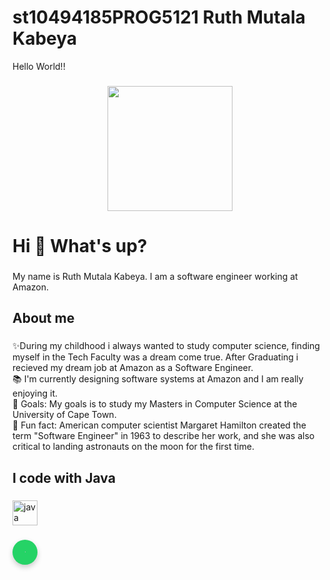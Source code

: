 # st10494185PROG5121 Ruth Mutala Kabeya
<p align="left">Hello World!!</p>

###

<div align="center">
  <img height="200" src="https://i.imgflip.com/65efzo.gif"  />
</div>

###
<h1 align="left">Hi 👋 What's up?</h1>

###

<p align="left">My name is Ruth Mutala Kabeya. I am a software engineer working at Amazon.</p>

###

<h2 align="left">About me</h2>

###

<p align="left">✨During my childhood i always wanted to study computer science, finding myself in the Tech Faculty was a dream come true. After Graduating i recieved my dream job at Amazon as a Software Engineer.<br>📚 I'm currently designing software systems at Amazon and I am really enjoying it.<br>🎯 Goals: My goals is to study my Masters in Computer Science at the University of Cape Town.<br>🎲 Fun fact: American computer scientist Margaret Hamilton created the term "Software Engineer" in 1963 to describe her work, and she was also critical to landing astronauts on the moon for the first time. </p>

###

<h2 align="left">I code with Java </h2>

###

<div align="left">
  <img src="https://cdn.jsdelivr.net/gh/devicons/devicon/icons/java/java-original.svg" height="40" alt="java logo"  />
</div>

###

###
<!DOCTYPE html>
<html lang="en">
<head>
    <meta charset="UTF-8">
    <meta name="viewport" content="width=device-width, initial-scale=1.0">
    <title>WhatsApp Logo</title>
    <style>
        .whatsapp-logo {
            width: 10px;
            height: 10px;
            display: flex;
            align-items: center;
            justify-content: center;
            background-color: #25D366;
            border-radius: 50%;
            box-shadow: 0 4px 8px rgba(0, 0, 0, 0.2);
            padding: 15px;
        }
        .whatsapp-logo img {
            width: 10%;
            height: auto;
        }
    </style>
</head>
<body>
    <div class="whatsapp-logo">
        <img src="https://upload.wikimedia.org/wikipedia/commons/6/6b/WhatsApp.svg" alt="WhatsApp Logo">
    </div>
</body>
</html>
